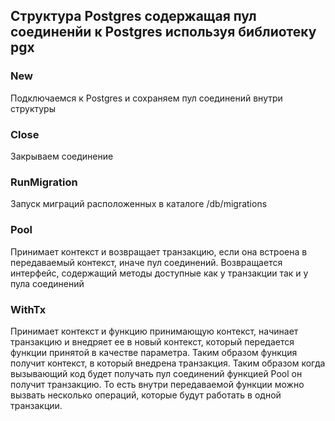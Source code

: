 ## Структура Postgres содержащая пул соединенйи к Postgres используя библиотеку pgx
### New
Подключаемся к Postgres и сохраняем пул соединений внутри структуры

### Close
Закрываем соединение

### RunMigration
Запуск миграций расположенных в каталоге /db/migrations

### Pool
Принимает контекст и возвращает транзакцию, если она встроена в передаваемый контекст, иначе пул соединений.
Возвращается интерфейс, содержащий методы доступные как у транзакции так и у пула соединений

### WithTx
Принимает контекст и функцию принимающую контекст, начинает транзакцию и внедряет ее в новый контекст, который передается функции принятой в качестве параметра. Таким образом функция получит контекст, в который внедрена транзакция.
Таким образом когда вызывающий код будет получать пул соединений функцией Pool он получит транзакцию.
То есть внутри передаваемой функции можно вызвать несколько операций, которые будут работать в одной транзакции. 